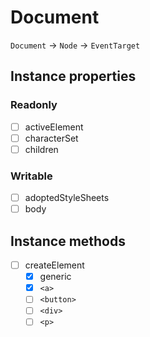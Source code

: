 # Document

`Document` → `Node` → `EventTarget`

## Instance properties

### Readonly

- [ ] activeElement
- [ ] characterSet
- [ ] children

### Writable

- [ ] adoptedStyleSheets
- [ ] body

## Instance methods

- [ ] createElement
  - [x] generic
  - [x] `<a>`
  - [ ] `<button>`
  - [ ] `<div>`
  - [ ] `<p>`
